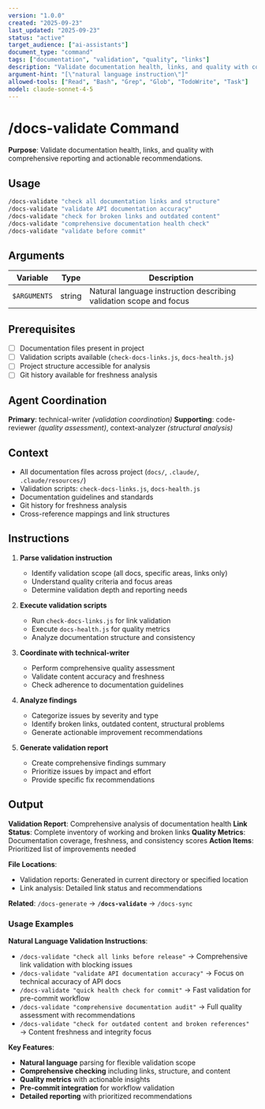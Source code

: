 ```yaml
---
version: "1.0.0"
created: "2025-09-23"
last_updated: "2025-09-23"
status: "active"
target_audience: ["ai-assistants"]
document_type: "command"
tags: ["documentation", "validation", "quality", "links"]
description: "Validate documentation health, links, and quality with comprehensive reporting"
argument-hint: "[\"natural language instruction\"]"
allowed-tools: ["Read", "Bash", "Grep", "Glob", "TodoWrite", "Task"]
model: claude-sonnet-4-5
---
```


# /docs-validate Command

**Purpose**: Validate documentation health, links, and quality with comprehensive reporting and actionable recommendations.

## Usage

```bash
/docs-validate "check all documentation links and structure"
/docs-validate "validate API documentation accuracy"
/docs-validate "check for broken links and outdated content"
/docs-validate "comprehensive documentation health check"
/docs-validate "validate before commit"
```

## Arguments

| Variable | Type | Description |
|----------|------|-------------|
| `$ARGUMENTS` | string | Natural language instruction describing validation scope and focus |

## Prerequisites

- [ ] Documentation files present in project
- [ ] Validation scripts available (`check-docs-links.js`, `docs-health.js`)
- [ ] Project structure accessible for analysis
- [ ] Git history available for freshness analysis

## Agent Coordination

**Primary**: technical-writer _(validation coordination)_
**Supporting**: code-reviewer _(quality assessment)_, context-analyzer _(structural analysis)_

## Context

- All documentation files across project (`docs/`, `.claude/`, `.claude/resources/`)
- Validation scripts: `check-docs-links.js`, `docs-health.js`
- Documentation guidelines and standards
- Git history for freshness analysis
- Cross-reference mappings and link structures

## Instructions

1. **Parse validation instruction**
   - Identify validation scope (all docs, specific areas, links only)
   - Understand quality criteria and focus areas
   - Determine validation depth and reporting needs

2. **Execute validation scripts**
   - Run `check-docs-links.js` for link validation
   - Execute `docs-health.js` for quality metrics
   - Analyze documentation structure and consistency

3. **Coordinate with technical-writer**
   - Perform comprehensive quality assessment
   - Validate content accuracy and freshness
   - Check adherence to documentation guidelines

4. **Analyze findings**
   - Categorize issues by severity and type
   - Identify broken links, outdated content, structural problems
   - Generate actionable improvement recommendations

5. **Generate validation report**
   - Create comprehensive findings summary
   - Prioritize issues by impact and effort
   - Provide specific fix recommendations

## Output

**Validation Report**: Comprehensive analysis of documentation health
**Link Status**: Complete inventory of working and broken links
**Quality Metrics**: Documentation coverage, freshness, and consistency scores
**Action Items**: Prioritized list of improvements needed

**File Locations**:
- Validation reports: Generated in current directory or specified location
- Link analysis: Detailed link status and recommendations

**Related**: `/docs-generate` → **`/docs-validate`** → `/docs-sync`

### Usage Examples

**Natural Language Validation Instructions**:
- `/docs-validate "check all links before release"` → Comprehensive link validation with blocking issues
- `/docs-validate "validate API documentation accuracy"` → Focus on technical accuracy of API docs
- `/docs-validate "quick health check for commit"` → Fast validation for pre-commit workflow
- `/docs-validate "comprehensive documentation audit"` → Full quality assessment with recommendations
- `/docs-validate "check for outdated content and broken references"` → Content freshness and integrity focus

**Key Features**:
- **Natural language** parsing for flexible validation scope
- **Comprehensive checking** including links, structure, and content
- **Quality metrics** with actionable insights
- **Pre-commit integration** for workflow validation
- **Detailed reporting** with prioritized recommendations